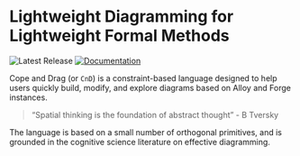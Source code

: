 # Lightweight Diagramming for Lightweight Formal Methods


![Latest Release](https://img.shields.io/github/v/release/sidprasad/copeanddrag)
[![Documentation](https://img.shields.io/badge/docs-available-brightgreen)](https://sidprasad.github.io/copeanddrag)

Cope and Drag (or `CnD`) is a constraint-based language 
designed to help users quickly build, modify, and explore
diagrams based on Alloy and Forge instances.

> “Spatial thinking is the foundation of abstract thought” - B Tversky

The language is based on a small number of orthogonal primitives,
and is grounded in the cognitive science literature on 
effective diagramming.
